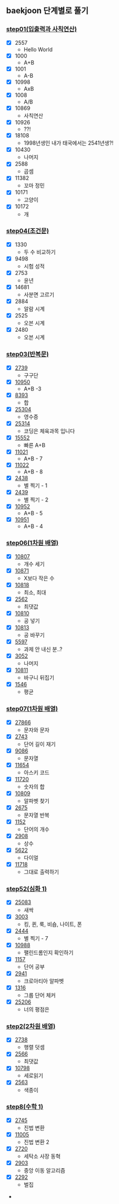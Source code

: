 ## baekjoon 단계별로 풀기

### [step01(입출력과 사칙연산)](https://www.acmicpc.net/step/1)

- [x] 2557
  - Hello World
- [x] 1000
  - A+B
- [x] 1001
  - A-B
- [x] 10998
  - AxB
- [x] 1008
  - A/B
- [x] 10869
  - 사칙연산
- [x] 10926
  - ??!
- [x] 18108
  - 1998년생인 내가 태국에서는 2541년생?!
- [x] 10430
  - 나머지
- [x] 2588
  - 곱셈
- [x] 11382
  - 꼬마 정민
- [x] 10171
  - 고양이
- [x] 10172
  - 개

### [step04(조건문)](https://www.acmicpc.net/step/4)

- [x] 1330
  - 두 수 비교하기
- [x] 9498
  - 시험 성적
- [x] 2753
  - 윤년
- [x] 14681
  - 사분면 고르기
- [x] 2884
  - 알람 시계
- [x] 2525
  - 오븐 시계
- [x] 2480
  - 오븐 시계

### [step03(반복문)](https://www.acmicpc.net/step/3)

- [x] [2739](https://www.acmicpc.net/problem/2739)
  - 구구단
- [x] [10950](https://www.acmicpc.net/problem/10950)
  - A+B -3
- [x] [8393](https://www.acmicpc.net/problem/8393)
  - 합
- [x] [25304](https://www.acmicpc.net/problem/25304)
  - 영수증
- [x] [25314](https://www.acmicpc.net/problem/25314)
  - 코딩은 체육과목 입니다
- [x] [15552](https://www.acmicpc.net/problem/15552)
  - 빠른 A+B
- [x] [11021](https://www.acmicpc.net/problem/11021)
  - A+B - 7
- [x] [11022](https://www.acmicpc.net/problem/11022)
  - A+B - 8
- [x] [2438](https://www.acmicpc.net/problem/2438)
  - 별 찍기 - 1
- [x] [2439](https://www.acmicpc.net/problem/2439)
  - 별 찍기 - 2
- [x] [10952](https://www.acmicpc.net/problem/10952)
  - A+B - 5
- [x] [10951](https://www.acmicpc.net/problem/10951)
  - A+B - 4

### [step06(1차원 배열)](https://www.acmicpc.net/step/6)

- [x] [10807](https://www.acmicpc.net/problem/10807)
  - 개수 세기
- [x] [10871](https://www.acmicpc.net/problem/10871)
  - X보다 작은 수
- [x] [10818](https://www.acmicpc.net/problem/10818)
  - 최소, 최대
- [x] [2562](https://www.acmicpc.net/problem/2562)
  - 최댓값
- [x] [10810](https://www.acmicpc.net/problem/10810)
  - 공 넣기
- [x] [10813](https://www.acmicpc.net/problem/10813)
  - 공 바꾸기
- [x] [5597](https://www.acmicpc.net/problem/5597)
  - 과제 안 내신 분..?
- [x] [3052](https://www.acmicpc.net/problem/3052)
  - 나머지
- [x] [10811](https://www.acmicpc.net/problem/10811)
  - 바구니 뒤집기
- [x] [1546](https://www.acmicpc.net/problem/1546)
  - 평균

### [step07(1차원 배열)](https://www.acmicpc.net/step/7)

- [x] [27866](https://www.acmicpc.net/problem/27866)
  - 문자와 문자
- [x] [2743](https://www.acmicpc.net/problem/2743)
  - 단어 길이 재기
- [x] [9086](https://www.acmicpc.net/problem/9086)
  - 문자열
- [x] [11654](https://www.acmicpc.net/problem/11654)
  - 아스키 코드
- [x] [11720](https://www.acmicpc.net/problem/11720)
  - 숫자의 합
- [x] [10809](https://www.acmicpc.net/problem/10809)
  - 알파벳 찾기
- [x] [2675](https://www.acmicpc.net/problem/2675)
  - 문자열 반복
- [x] [1152](https://www.acmicpc.net/problem/1152)
  - 단어의 개수
- [x] [2908](https://www.acmicpc.net/problem/2908)
  - 상수
- [x] [5622](https://www.acmicpc.net/problem/5622)
  - 다이얼
- [x] [11718](https://www.acmicpc.net/problem/11718)
  - 그대로 출력하기

### [step52(심화 1)](https://www.acmicpc.net/step/52)

- [x] [25083](https://www.acmicpc.net/problem/25083)
  - 새싹
- [x] [3003](https://www.acmicpc.net/problem/3003)
  - 킹, 퀸, 룩, 비숍, 나이트, 폰
- [x] [2444](https://www.acmicpc.net/problem/2444)
  - 별 찍기 - 7
- [x] [10988](https://www.acmicpc.net/problem/10988)
  - 팰린드롬인지 확인하기
- [x] [1157](https://www.acmicpc.net/problem/1157)
  - 단어 공부
- [x] [2941](https://www.acmicpc.net/problem/2941)
  - 크로아티아 알파벳
- [x] [1316](https://www.acmicpc.net/problem/1316)
  - 그룹 단어 체커
- [x] [25206](https://www.acmicpc.net/problem/25206)
  - 너의 평점은

### [step2(2차원 배열)](https://www.acmicpc.net/step/2)

- [x] [2738](https://www.acmicpc.net/problem/2738)
  - 행렬 덧셈
- [x] [2566](https://www.acmicpc.net/problem/2566)
  - 최댓값
- [x] [10798](https://www.acmicpc.net/problem/10798)
  - 세로읽기
- [x] [2563](https://www.acmicpc.net/problem/2563)
  - 색종이

### [step8(수학 1)](https://www.acmicpc.net/step/8)

- [x] [2745](https://www.acmicpc.net/problem/2745)
  - 진법 변환
- [x] [11005](https://www.acmicpc.net/problem/11005)
  - 진법 변환 2
- [x] [2720](https://www.acmicpc.net/problem/2720)
  - 세탁소 사장 동혁
- [x] [2903](https://www.acmicpc.net/problem/2903)
  - 중앙 이동 알고리즘
- [x] [2292](https://www.acmicpc.net/problem/2292)
  - 벌집
- 


